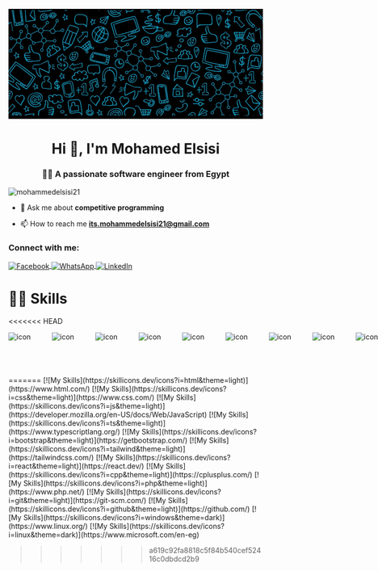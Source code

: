 ![logo](./assets/logo.jpg)
<h1 align="center">Hi 👋, I'm Mohamed Elsisi</h1>
<h3 align="center">👩‍💻 A passionate software engineer from Egypt</h3>


<p align="left">
<img src="https://komarev.com/ghpvc/?username=mohammedelsisi21&label=Profile%20views&color=0e75b6&style=flat" alt="mohammedelsisi21" />
</p>

- 💬 Ask me about **competitive programming**

- 📫 How to reach me **its.mohammedelsisi21@gmail.com**

<h3 align="left">Connect with me:</h3>
<p align="left">
<a href="https://www.facebook.com/mohamed.elsesi.75/" target="blank">
  <img align="center" src="https://raw.githubusercontent.com/rahuldkjain/github-profile-readme-generator/master/src/images/icons/Social/facebook.svg" alt="Facebook" height="30" width="40" />
</a>
<a href="https://wa.me/201011707304" target="_blank">
  <img align="center" src="https://upload.wikimedia.org/wikipedia/commons/6/6b/WhatsApp.svg" alt="WhatsApp" height="30" width="40" />
</a>
<a href="https://www.linkedin.com/in/mohammed-abdelrafea-elsisi-25267027b/" target="_blank">
  <img align="center" src="https://raw.githubusercontent.com/rahuldkjain/github-profile-readme-generator/master/src/images/icons/Social/linked-in-alt.svg" alt="LinkedIn" height="30" width="40" />
</a>
</p>

# 🤹‍♀️ Skills

<<<<<<< HEAD
<div style="display: flex; align-items: flex-start;">

  <img src="https://skillicons.dev/icons?i=html&theme=light" alt="icon" width="86" height="86" />

  <img src="https://skillicons.dev/icons?i=css&theme=light" alt="icon" width="86" height="86" />

  <img src="https://skillicons.dev/icons?i=bootstrap&theme=light" alt="icon" width="86" height="86" />

  <img src="https://skillicons.dev/icons?i=tailwind&theme=light" alt="icon" width="86" height="86" />

  <img src="https://techstack-generator.vercel.app/js-icon.svg" alt="icon" width="86" height="86" />

  <img src="https://techstack-generator.vercel.app/ts-icon.svg" alt="icon" width="86" height="86" />

  <img src="https://techstack-generator.vercel.app/react-icon.svg" alt="icon" width="86" height="86" />

  <img src="https://techstack-generator.vercel.app/redux-icon.svg" alt="icon" width="86" height="86" />

  <img src="https://techstack-generator.vercel.app/sass-icon.svg" alt="icon" width="86" height="86" />

  <img src="https://techstack-generator.vercel.app/cpp-icon.svg" alt="icon" width="86" height="86" />

  <img src="https://techstack-generator.vercel.app/github-icon.svg" alt="icon" width="86" height="86" />

  <img src="https://skillicons.dev/icons?i=windows&theme=dark" alt="icon" width="86" height="86" />

  <img src="https://skillicons.dev/icons?i=linux&theme=dark" alt="icon" width="86" height="86" />

  <img src="https://techstack-generator.vercel.app/eslint-icon.svg" alt="icon" width="86" height="86" />

  <img src="https://techstack-generator.vercel.app/restapi-icon.svg" alt="icon" width="86" height="86" />
</div>
=======
[![My Skills](https://skillicons.dev/icons?i=html&theme=light)](https://www.html.com/)
[![My Skills](https://skillicons.dev/icons?i=css&theme=light)](https://www.css.com/)
[![My Skills](https://skillicons.dev/icons?i=js&theme=light)](https://developer.mozilla.org/en-US/docs/Web/JavaScript)
[![My Skills](https://skillicons.dev/icons?i=ts&theme=light)](https://www.typescriptlang.org/)
[![My Skills](https://skillicons.dev/icons?i=bootstrap&theme=light)](https://getbootstrap.com/)
[![My Skills](https://skillicons.dev/icons?i=tailwind&theme=light)](https://tailwindcss.com/)
[![My Skills](https://skillicons.dev/icons?i=react&theme=light)](https://react.dev/)
[![My Skills](https://skillicons.dev/icons?i=cpp&theme=light)](https://cplusplus.com/)
[![My Skills](https://skillicons.dev/icons?i=php&theme=light)](https://www.php.net/)
[![My Skills](https://skillicons.dev/icons?i=git&theme=light)](https://git-scm.com/)
[![My Skills](https://skillicons.dev/icons?i=github&theme=light)](https://github.com/)
[![My Skills](https://skillicons.dev/icons?i=windows&theme=dark)](https://www.linux.org/)
[![My Skills](https://skillicons.dev/icons?i=linux&theme=dark)](https://www.microsoft.com/en-eg)


>>>>>>> a619c92fa8818c5f84b540cef52416c0dbdcd2b9
